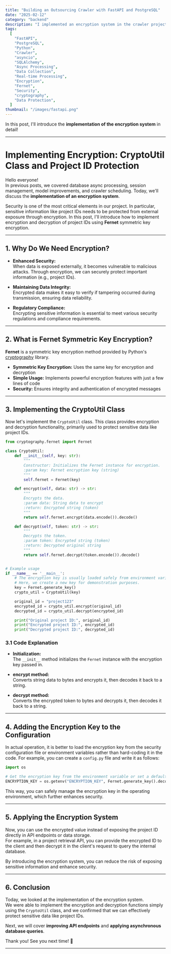 ```yaml
---
title: "Building an Outsourcing Crawler with FastAPI and PostgreSQL"
date: "2025-02-12"
category: "backend"
description: "I implemented an encryption system in the crawler project! Using Fernet symmetric key encryption to securely protect project IDs and manage them conveniently with the CryptoUtil class. 🔒"
tags:
  [
    "FastAPI",
    "PostgreSQL",
    "Python",
    "Crawler",
    "asyncio",
    "SQLAlchemy",
    "Async Processing",
    "Data Collection",
    "Real-time Processing",
    "Encryption",
    "Fernet",
    "Security",
    "cryptography",
    "Data Protection",
  ]
thumbnail: "/images/fastapi.png"
---
```


In this post, I'll introduce the **implementation of the encryption system** in detail!

---

# Implementing Encryption: CryptoUtil Class and Project ID Protection

Hello everyone!  
In previous posts, we covered database async processing, session management, model improvements, and crawler scheduling. Today, we'll discuss the **implementation of an encryption system**.

Security is one of the most critical elements in our project. In particular, sensitive information like project IDs needs to be protected from external exposure through encryption. In this post, I'll introduce how to implement encryption and decryption of project IDs using **Fernet** symmetric key encryption.

---

## 1. Why Do We Need Encryption?

- **Enhanced Security:**  
  When data is exposed externally, it becomes vulnerable to malicious attacks. Through encryption, we can securely protect important information (e.g., project IDs).

- **Maintaining Data Integrity:**  
  Encrypted data makes it easy to verify if tampering occurred during transmission, ensuring data reliability.

- **Regulatory Compliance:**  
  Encrypting sensitive information is essential to meet various security regulations and compliance requirements.

---

## 2. What is Fernet Symmetric Key Encryption?

**Fernet** is a symmetric key encryption method provided by Python's [cryptography](https://cryptography.io/) library.

- **Symmetric Key Encryption:** Uses the same key for encryption and decryption
- **Simple Usage:** Implements powerful encryption features with just a few lines of code
- **Security:** Ensures integrity and authentication of encrypted messages

---

## 3. Implementing the CryptoUtil Class

Now let's implement the `CryptoUtil` class. This class provides encryption and decryption functionality, primarily used to protect sensitive data like project IDs.

```python
from cryptography.fernet import Fernet

class CryptoUtil:
    def __init__(self, key: str):
        """
        Constructor: Initializes the Fernet instance for encryption.
        :param key: Fernet encryption key (string)
        """
        self.fernet = Fernet(key)

    def encrypt(self, data: str) -> str:
        """
        Encrypts the data.
        :param data: String data to encrypt
        :return: Encrypted string (token)
        """
        return self.fernet.encrypt(data.encode()).decode()

    def decrypt(self, token: str) -> str:
        """
        Decrypts the token.
        :param token: Encrypted string (token)
        :return: Decrypted original string
        """
        return self.fernet.decrypt(token.encode()).decode()


# Example usage
if __name__ == '__main__':
    # The encryption key is usually loaded safely from environment variables or configuration files.
    # Here, we create a new key for demonstration purposes.
    key = Fernet.generate_key()
    crypto_util = CryptoUtil(key)

    original_id = "project123"
    encrypted_id = crypto_util.encrypt(original_id)
    decrypted_id = crypto_util.decrypt(encrypted_id)

    print("Original project ID:", original_id)
    print("Encrypted project ID:", encrypted_id)
    print("Decrypted project ID:", decrypted_id)
```

### 3.1 Code Explanation

- **Initialization:**  
  The `__init__` method initializes the `Fernet` instance with the encryption key passed in.

- **encrypt method:**  
  Converts string data to bytes and encrypts it, then decodes it back to a string.

- **decrypt method:**  
  Converts the encrypted token to bytes and decrypts it, then decodes it back to a string.

---

## 4. Adding the Encryption Key to the Configuration

In actual operation, it is better to load the encryption key from the security configuration file or environment variables rather than hard-coding it in the code. For example, you can create a `config.py` file and write it as follows:

```python
import os

# Get the encryption key from the environment variable or set a default value.
ENCRYPTION_KEY = os.getenv("ENCRYPTION_KEY", Fernet.generate_key().decode())
```

This way, you can safely manage the encryption key in the operating environment, which further enhances security.

---

## 5. Applying the Encryption System

Now, you can use the encrypted value instead of exposing the project ID directly in API endpoints or data storage.  
For example, in a project retrieval API, you can provide the encrypted ID to the client and then decrypt it in the client's request to query the internal database.

By introducing the encryption system, you can reduce the risk of exposing sensitive information and enhance security.

---

## 6. Conclusion

Today, we looked at the implementation of the encryption system.  
We were able to implement the encryption and decryption functions simply using the `CryptoUtil` class, and we confirmed that we can effectively protect sensitive data like project IDs.

Next, we will cover **improving API endpoints** and **applying asynchronous database queries**.

Thank you! See you next time! 🚀

---
